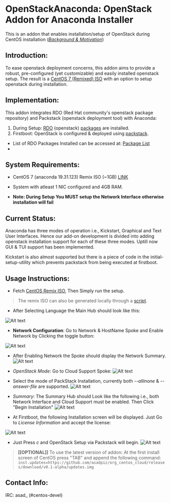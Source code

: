 # OpenStackAnaconda: OpenStack Addon for Anaconda Installer

This is an addon that enables installation/setup of OpenStack during CentOS installation ([*Background & Motivation*](http://seven.centos.org/2015/07/cloud-in-a-box-centos-openstack-remix/))

## Introduction:

To ease openstack deployment concerns, this addon aims to provide a robust, pre-configured (yet customizable) and easily installed openstack setup. The result is a [CentOS 7 (Remixed) ISO](http://buildlogs.centos.org/gsoc2015/cloud-in-a-box/CentOS-7-x86_64-RDO-1503-2015082701.iso) with an option to setup openstack during installation. 

## Implementation:

This addon integrates RDO (Red Hat community's openstack package repository) and Packstack (openstack deployment tool) with Anaconda:

1. During Setup: [RDO](https://www.rdoproject.org/Main_Page) (openstack) [packages](http://mirror.centos.org/centos/7/cloud/x86_64/openstack-kilo/) are installed.
2. Firstboot: OpenStack is configured & deployed using [packstack](https://wiki.openstack.org/wiki/Packstack).

* List of RDO Packages Installed can be accessed at: [Package List](../master/PackageList.md)
* 
## System Requirements:

*  CentOS 7 (anaconda 19.31.123) Remix ISO (~1GB) [LINK](http://buildlogs.centos.org/gsoc2015/cloud-in-a-box/CentOS-7-x86_64-RDO-1503-2015082701.iso)

*  System with atleast 1 NIC configured and 4GB RAM. 

* **Note: During Setup You MUST setup the Network Interface otherwise installation will fail**

## Current Status:

Anaconda has three modes of operation i.e., Kickstart, Graphical and Text User Interfaces. Hence our add-on development is divided into adding openstack installation support for each of these three modes. 
Uptill now GUI & TUI support has been implemented.

Kickstart is also almost supported but there is a piece of code in the initial-setup-utility which prevents packstack from being executed at firstboot.

## Usage Instructions:

* Fetch [CentOS Remix ISO](http://buildlogs.centos.org/gsoc2015/cloud-in-a-box/CentOS-7-x86_64-RDO-1503-2015082701.iso), Then Simply run the setup. 

> The remix ISO can also be generated locally through a [script](https://github.com/asadpiz/centos-respin/archive/master.zip). 

* After Selecting Language the Main Hub should look like this:

![Alt text](/../screenshots/1.png?raw=true "Main Hub")

* **Network Configuration**: Go to Network & HostName Spoke and Enable Network by Clicking the toggle button:

![Alt text](/../screenshots/2.png?raw=true "Network Spoke")

* After Enabling Network the Spoke should display the Network Summary.
![Alt text](/../screenshots/2-1.png?raw=true "Network Spoke")

* *OpenStack Mode*: Go to Cloud Support Spoke:
![Alt text](/../screenshots/3.png?raw=true "Cloud Spoke")

* Select the mode of PackStack Installation, currently both *--allinone* & *--answer-file* are supported.
![Alt text](/../screenshots/4.png?raw=true "Cloud Spoke-2")

* *Summary*: The Summary Hub should Look like the following i.e., both Network Interface and Cloud Support must be enabled. Then Click "Begin Installation"
![Alt text](/../screenshots/5.png?raw=true "Summary")

* At Firstboot, the following Installation screen will be displayed. Just Go to *License Information* and accept the license:

![Alt text](/../screenshots/6.png?raw=true "Firstboot")

* Just Press *c* and OpenStack Setup via Packstack will begin.
![Alt text](/../screenshots/8.png?raw=true "Firstboot")


> **[[OPTIONAL]]** To use the latest version of addon: At the first install screen of CentOS press "TAB" and append the following command: `inst.updates=https://github.com/asadpiz/org_centos_cloud/releases/download/v0.1-alpha/updates.img`


## Contact Info:
IRC: asad_ (#centos-devel)

 

 
